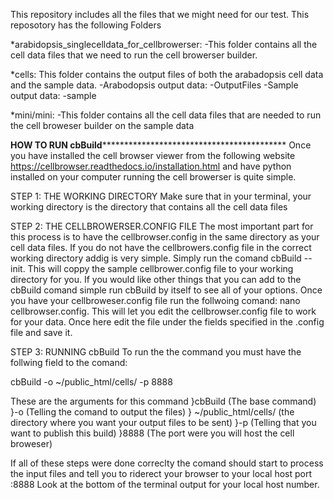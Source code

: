 This repository includes all the files that we might need for our test. 
This reposotory has the following Folders
 
*arabidopsis_singlecelldata_for_cellbrowerser:
-This folder contains all the cell data files that we need to run the cell browerser builder. 

*cells:
This folder contains the output files of both the arabadopsis cell data and the
 sample data.
	-Arabodopsis output data:
		-OutputFiles
	-Sample output data:
		-sample 

*mini/mini:
-This folder contains all the cell data files that are needed to run the cell broweser builder
on the sample data

**************HOW TO RUN cbBuild********************************************************
Once you have installed the cell browser viewer from the following website
https://cellbrowser.readthedocs.io/installation.html and have python installed on your computer
running the cell browerser is quite simple. 

STEP 1: THE WORKING DIRECTORY
Make sure that in your terminal, your working directory is the directory that contains all the 
cell data files

STEP 2: THE CELLBROWERSER.CONFIG FILE
The most important part for this process is to have the cellbrowser.config in the same directory 
as your cell data files. 
If you do not have the cellbrowers.config file in the correct working directory
addig is very simple. Simply run the comand cbBuild --init. This will coppy the sample cellbrower.config file
to your working directory for you. If you would like other things that you can add to the cbBuild comand 
simple run cbBuild by itself to see all of your options.
Once you have your cellbroweser.config file run the follwoing comand: nano cellbrowser.config. 
This will let you edit the cellbrowser.config file to work for your data. Once here edit the file under the fields
specified in the .config file and save it.

STEP 3: RUNNING cbBuild
To run the the command you must have the follwing field to the comand:

cbBuild -o ~/public_html/cells/ -p 8888

These are the arguments for this command
}cbBuild (The base command)
}-o (Telling the comand to output the files)
} ~/public_html/cells/ (the directory where you want your output files to be sent)
}-p (Telling that you want to publish this build)
}8888 (The port were you will host the cell broweser)


If all of these steps were done correclty the comand should start to process the
input files and tell you to riderect your browser to your local host port :8888
Look at the bottom of the terminal output for your local host number.
 
 
 

